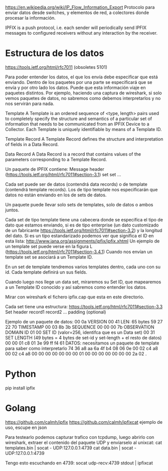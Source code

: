 https://en.wikipedia.org/wiki/IP_Flow_Information_Export
Protocolo para enviar datos desde switches, y elementos de red, a colectores donde procesar la información.

IPFIX is a push protocol, i.e. each sender will periodically send IPFIX messages to configured receivers without any interaction by the receiver.


# Estructura de los datos
https://tools.ietf.org/html/rfc7011 (obsoletes 5101)

Para poder entender los datos, el que los envía debe especificar que está enviando.
Dentro de los paquetes por una parte se especificará que se envía y por otro lado los datos.
Puede que esta información viaje en paquetes distintos.
Por ejemplo, haciendo una captura de wireshark, si solo vemos paquetes de datos, no sabremos como debemos interpretarlos y no nos servirán para nada.

Template
A Template is an ordered sequence of <type, length> pairs used to completely specify the structure and semantics of a particular set of information that needs to be communicated from an IPFIX Device to a Collector.  Each Template is uniquely identifiable by means of a Template ID.

Template Record
A Template Record defines the structure and interpretation of fields in a Data Record.

Data Record
A Data Record is a record that contains values of the parameters corresponding to a Template Record.


Un paquete de IPFIX contiene:
  Message header (https://tools.ietf.org/html/rfc7011#section-3.1)
  set
  set
  ...

Cada set puede ser de datos (contendrá data records) o de template (contendrá template records).
Los de tipo template nos especificarán que datos no están enviando en los de sets de datos.

Un paquete puede llevar solo sets de templates, solo de datos o ambos juntos.

Cada set de tipo template tiene una cabecera donde se especifica el tipo de dato que estamos enviando, si es de tipo enterprise (un dato customizado de un fabricante https://tools.ietf.org/html/rfc7011#section-3.2) y la longitud del dato.
Si es un tipo estandarizado podemos ver que significa el ID en esta lista: http://www.iana.org/assignments/ipfix/ipfix.xhtml
Un ejemplo de un template set puede verse en la figura L (https://tools.ietf.org/html/rfc7011#section-3.4.1)
Cuando nos envían un template set se asociará a un Template ID.

En un set de template tendremos varios templates dentro, cada uno con su id.
Cada template definirá un sus fields.

Cuando luego nos llege un data set, miraremos su Set ID, que mapearemos a un Template ID conocido y así sabremos como entender los datos.

Mirar con wireshark el fichero ipfix.cap que esta en este directorio.



Cada set tiene una estructura: https://tools.ietf.org/html/rfc7011#section-3.3
Set header
record1
record2
...
padding (optional)


Ejemplo de un paquete de datos:
00 0a VERSION
00 41 LEN: 65 bytes
59 27 22 70 TIMESTAMP
00 03 8b 3b SEQUENCE
00 00 00 7b OBSERVATION DOMAIN ID
01 00 SET ID (valor=256, identifca que es un Data set)
00 31 SET LENGTH (49 bytes = 4 bytes de set-id y set-length + el resto de datos)
00 00 01 c8 01 3e 99 ff f4 61 DATOS: necesitamos un paquete de template para saber como interpretarlo
74 36 a8 aa 6a 4f b4 08 06 0e
00 02 c4 a8 00 02 c4 a8 00 00
00 00 00 00 00 01 00 00 00 00
00 00 00 2a 02                                               .


# Python
pip install ipfix


# Golang
https://github.com/calmh/ipfix
https://github.com/calmh/ipfixcat
  ejemplo de uso, escupe en json

Para testearlo podemos capturar trafico con tcpdump, luego abrirlo con wireshark, extraer el contenido del paquete UDP y enviarselo al unixcat:
cat templates.bin | socat - UDP:127.0.0.1:4739
cat data.bin | socat - UDP:127.0.0.1:4739

Tengo esto escuchando en 4739:
socat udp-recv:4739 stdout | ipfixcat

